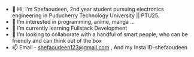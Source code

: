 - 👋 Hi, I’m Shefaoudeen, 2nd year student pursuing electronics engineering in Puducherry Technology University || PTU25. 
- 👀 I’m interested in programming, anime, manga ...
- 🌱 I’m currently learning Fullstack Development
- 💞️ I’m looking to collaborate with a handful of smart people, who can be friendly and can think out of the box
- 📫 Email - shefaoudeen123@gmail.com , And my Insta ID-shefaoudeen

<!---
Shefaoudeen/Shefaoudeen is a ✨ special ✨ repository because its `README.md` (this file) appears on your GitHub profile.
You can click the Preview link to take a look at your changes.
--->
